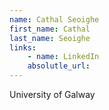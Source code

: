 ```yaml
---
name: Cathal Seoighe
first_name: Cathal
last_name: Seoighe
links:
	- name: LinkedIn
	absolutle_url:
---
```

University of Galway
